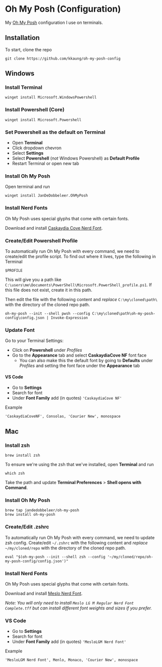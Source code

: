 Oh My Posh (Configuration)
===

My [Oh My Posh](https://ohmyposh.dev) configuration I use on terminals.

Installation
---

To start, clone the repo

```
git clone https://github.com/kkaung/oh-my-posh-config
```

Windows
---

### Install Terminal

```
winget install Microsoft.WindowsPowershell
```

### Install Powershell (Core)

```
winget install Microsoft.Powershell
```

### Set Powershell as the default on Terminal

* Open **Terminal**
* Click dropdown chevron
* Select **Settings**
* Select **Powershell** (_not_ Windows Powershell) as **Default Profile**
* Restart Terminal or open new tab

### Install Oh My Posh

Open terminal and run

```
winget install JanDeDobbeleer.OhMyPosh
```

### Install Nerd Fonts

Oh My Posh uses special glyphs that come with certain fonts.

Download and install [Caskaydia Cove Nerd Font](https://github.com/ryanoasis/nerd-fonts/releases/download/v2.1.0/CascadiaCode.zip).

### Create/Edit Powershell Profile

To automatically run Oh My Posh with every command, we need to create/edit the profile script. To find out where it lives, type the following in Terminal

```
$PROFILE
```

This will give you a path like `C:\users\me\Documents\PowerShell\Microsoft.PowerShell_profile.ps1`. If this file does not exist, create it in this path.

Then edit the file with the following content and _replace_ `C:\my\cloned\path\` with the directory of the cloned repo path.

```
oh-my-posh --init --shell pwsh --config C:\my\cloned\path\oh-my-posh-config\config.json | Invoke-Expression
```

### Update Font

Go to your Terminal Settings:

* Click on **Powershell** under _Profiles_
* Go to the **Appearance** tab and select **CaskaydiaCove NF** font face
  * You can also make this the default font by going to **Defaults** under _Profiles_ and setting the font face under the **Appearance** tab

#### VS Code

* Go to **Settings**
* Search for font
* Under **Font Family** add (in quotes) `'CaskaydiaCove NF'`

Example

```
'CaskaydiaCoveNF', Consolas, 'Courier New', monospace
```

Mac
---

### Install zsh

```
brew install zsh
```

To ensure we're using the zsh that we've installed, open **Terminal** and run

```
which zsh
```

Take the path and update **Terminal Preferences** > **Shell opens with Command**.

### Install Oh My Posh

```
brew tap jandedobbeleer/oh-my-posh
brew install oh-my-posh
```

### Create/Edit .zshrc

To automatically run Oh My Posh with every command, we need to update zsh config. Create/edit `~/.zshrc` with the following content and _replace_ `~/my/cloned/repo` with the directory of the cloned repo path.

```
eval "$(oh-my-posh --init --shell zsh --config '~/my/cloned/repo/oh-my-posh-config/config.json')"
```

### Install Nerd Fonts

Oh My Posh uses special glyphs that come with certain fonts.

Download and install [Meslo Nerd Font](https://github.com/ryanoasis/nerd-fonts/releases/download/v2.1.0/Meslo.zip).

_Note: You will only need to install `Meslo LG M Regular Nerd Font Complete.tff` but can install different font weights and sizes if you prefer._

### VS Code

* Go to **Settings**
* Search for font
* Under **Font Family** add (in quotes) `'MesloLGM Nerd Font'`

Example

```
'MesloLGM Nerd Font', Menlo, Monaco, 'Courier New', monospace
```
